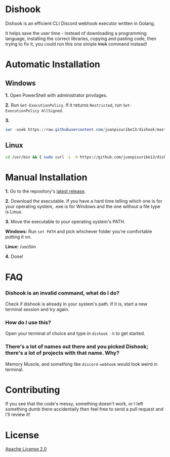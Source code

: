 # Dishook
Dishook is an efficient CLI Discord webhook executor written in Golang.

It helps save the user time - instead of downloading a programming language, installing the correct libraries, 
copying and pasting code, then trying to fix it, you could run this one simple ~~trick~~ command instead!

# Automatic Installation

## Windows
**1.** Open PowerShell with administrator privilages.

**2.** Run `Get-ExecutionPolicy`. If it returns `Restricted`, run `Set-ExecutionPolicy AllSigned`.

**3.** 
```powershell
iwr -useb https://raw.githubusercontent.com/juanpisuribe13/dishook/master/bin/install.ps1 | iex
```

## Linux

```bash
cd /usr/bin && { sudo curl -L -O https://github.com/juanpisuribe13/dishook/releases/latest/download/dishook; sudo chmod +x dishook; cd -; }
```

# Manual Installation

**1.** Go to the repository's [latest release](https://github.com/juanpisuribe13/dishook/releases/latest).

**2.** Download the executable. If you have a hard time telling which one is for your operating system, 
.exe is for Windows and the one without a file type is Linux.

**3.** Move the executable to your operating system's PATH.

**Windows:** Run `set PATH` and pick whichever folder you're comfortable putting it on.

**Linux:** /usr/bin

**4.** Done!

# FAQ

### Dishook is an invalid command, what do I do?

Check if dishook is already in your system's path. If it is, start a new terminal session and try again.

### How do I use this?

Open your terminal of choice and type in `dishook -h` to get started.

### There's a lot of names out there and you picked Dishook; there's a lot of projects with that name. Why?

Memory Muscle, and something like `discord-webhook` would look weird in terminal.

# Contributing

If you see that the code's messy, something doesn't work, or I left something dumb there accidentally then feel 
free to send a pull request and I'll review it!

# License
[Apache License 2.0](https://raw.githubusercontent.com/juanpisuribe13/dishook/master/LICENSE)
